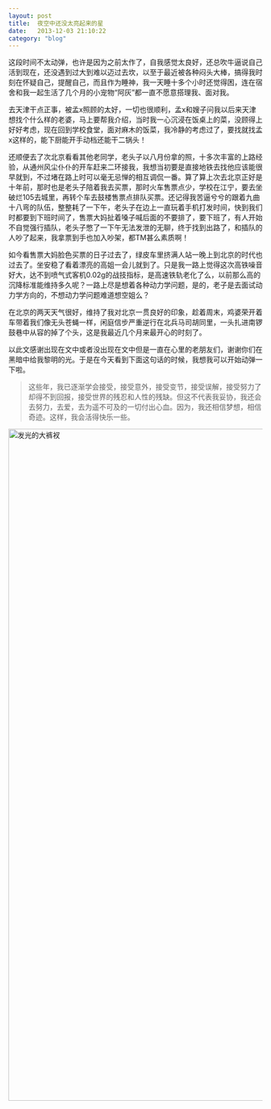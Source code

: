 ```yaml
---
layout: post
title:  夜空中还没太亮起来的星
date:   2013-12-03 21:10:22
category: "blog"
---
```


这段时间不太动弹，也许是因为之前太作了，自我感觉太良好，还总吹牛逼说自己活到现在，还没遇到过大到难以迈过去坎，以至于最近被各种闷头大棒，搞得我时刻在怀疑自己，提醒自己，而且作为睡神，我一天睡十多个小时还觉得困，连在宿舍和我一起生活了几个月的小宠物“阿灰”都一直不愿意搭理我、面对我。

去天津干点正事，被孟x照顾的太好，一切也很顺利，孟x和嫂子问我以后来天津想找个什么样的老婆，马上要帮我介绍，当时我一心沉浸在饭桌上的菜，没顾得上好好考虑，现在回到学校食堂，面对麻木的饭菜，我冷静的考虑过了，要找就找孟x这样的，能下厨能开手动档还能干二锅头！

还顺便去了次北京看看其他老同学，老头子以八月份拿的照，十多次丰富的上路经验，从通州风尘仆仆的开车赶来二环接我，我想当初要是直接地铁去找他应该能很早就到，不过堵在路上时可以毫无忌惮的相互调侃一番。算了算上次去北京正好是十年前，那时也是老头子陪着我去买票，那时火车售票点少，学校在江宁，要去坐破烂105去城里，再转个车去鼓楼售票点排队买票。还记得我苦逼兮兮的跟着九曲十八弯的队伍，整整耗了一下午，老头子在边上一直玩着手机打发时间，快到我们时都要到下班时间了，售票大妈扯着嗓子喊后面的不要排了，要下班了，有人开始不自觉强行插队，老头子憋了一下午无法发泄的无聊，终于找到出路了，和插队的人吵了起来，我拿票到手也加入吵架，都TM甚么素质啊！

如今看售票大妈脸色买票的日子过去了，绿皮车里挤满人站一晚上到北京的时代也过去了。坐安稳了看着漂亮的高姐一会儿就到了。只是我一路上觉得这次高铁噪音好大，达不到喷气式客机0.02g的战技指标，是高速铁轨老化了么，以前那么高的沉降标准能维持多久呢？一路上尽是想着各种动力学问题，是的，老子是去面试动力学方向的，不想动力学问题难道想空姐么？

在北京的两天天气很好，维持了我对北京一贯良好的印象，趁着周末，鸡婆荣开着车带着我们像无头苍蝇一样，闲庭信步严重逆行在北兵马司胡同里，一头扎进南锣鼓巷中从容的掉了个头，这是我最近几个月来最开心的时刻了。

以此文感谢出现在文中或者没出现在文中但是一直在心里的老朋友们，谢谢你们在黑暗中给我黎明的光。于是在今天看到下面这句话的时候，我想我可以开始动弹一下啦。

> 这些年，我已逐渐学会接受，接受意外，接受变节，接受误解，接受努力了却得不到回报，接受世界的残忍和人性的残缺。但这不代表我妥协，我还会去努力，去爱，去为遥不可及的一切付出心血。因为，我还相信梦想，相信奇迹。这样，我会活得快乐一些。

<a href="http://www.flickr.com/photos/25745451@N07/11189270636/" title="Flickr 上 小火﹏~~﹋ 的 发光的大裤衩"><img src="https://farm3.staticflickr.com/2862/11189270636_7167d7e23c_o.jpg" width="1000" height="1333" alt="发光的大裤衩"></a>



